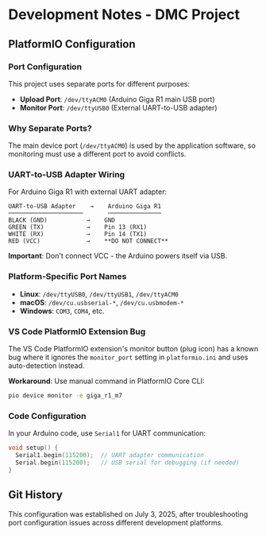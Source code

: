 # Development Notes - DMC Project

## PlatformIO Configuration

### Port Configuration
This project uses separate ports for different purposes:

- **Upload Port**: `/dev/ttyACM0` (Arduino Giga R1 main USB port)
- **Monitor Port**: `/dev/ttyUSB0` (External UART-to-USB adapter)

### Why Separate Ports?
The main device port (`/dev/ttyACM0`) is used by the application software, so monitoring must use a different port to avoid conflicts.

### UART-to-USB Adapter Wiring
For Arduino Giga R1 with external UART adapter:

```
UART-to-USB Adapter    →    Arduino Giga R1
─────────────────────       ───────────────
BLACK (GND)           →    GND
GREEN (TX)            →    Pin 13 (RX1)  
WHITE (RX)            →    Pin 14 (TX1)
RED (VCC)             →    **DO NOT CONNECT**
```

**Important**: Don't connect VCC - the Arduino powers itself via USB.

### Platform-Specific Port Names
- **Linux**: `/dev/ttyUSB0`, `/dev/ttyUSB1`, `/dev/ttyACM0`
- **macOS**: `/dev/cu.usbserial-*`, `/dev/cu.usbmodem-*`
- **Windows**: `COM3`, `COM4`, etc.

### VS Code PlatformIO Extension Bug
The VS Code PlatformIO extension's monitor button (plug icon) has a known bug where it ignores the `monitor_port` setting in `platformio.ini` and uses auto-detection instead.

**Workaround**: Use manual command in PlatformIO Core CLI:
```bash
pio device monitor -e giga_r1_m7
```

### Code Configuration
In your Arduino code, use `Serial1` for UART communication:
```cpp
void setup() {
  Serial1.begin(115200);  // UART adapter communication
  Serial.begin(115200);   // USB serial for debugging (if needed)
}
```

## Git History
This configuration was established on July 3, 2025, after troubleshooting port configuration issues across different development platforms.
